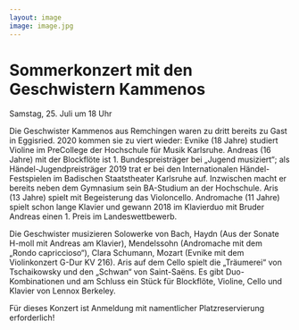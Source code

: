 ```yaml
---
layout: image
image: image.jpg
---
```


# **Sommerkonzert mit den Geschwistern Kammenos**

Samstag, 25. Juli um 18 Uhr


Die Geschwister Kammenos aus Remchingen waren zu dritt bereits zu Gast in Eggisried. 2020 kommen sie zu viert wieder: Evnike (18 Jahre) studiert Violine im PreCollege der Hochschule für Musik Karlsruhe. Andreas (16 Jahre) mit der Blockflöte ist 1. Bundespreisträger bei „Jugend musiziert“; als Händel-Jugendpreisträger 2019 trat er bei den Internationalen Händel-Festspielen im Badischen Staatstheater Karlsruhe auf. Inzwischen macht er bereits neben dem Gymnasium sein BA-Studium an der Hochschule. Aris (13 Jahre) spielt mit Begeisterung das Violoncello. Andromache (11 Jahre) spielt schon lange Klavier und gewann 2018 im Klavierduo mit Bruder Andreas einen 1. Preis im Landeswettbewerb. 

Die Geschwister musizieren Solowerke von Bach, Haydn (Aus der Sonate H-moll mit Andreas am Klavier), Mendelssohn (Andromache mit dem „Rondo capriccioso“), Clara Schumann, Mozart (Evnike mit dem Violinkonzert G-Dur KV 216). Aris auf dem Cello spielt die „Träumerei“ von Tschaikowsky und den „Schwan“ von Saint-Saëns.
Es gibt Duo-Kombinationen und am Schluss ein Stück für Blockflöte, Violine, Cello und Klavier von Lennox Berkeley.

Für dieses Konzert ist Anmeldung mit namentlicher Platzreservierung erforderlich!
